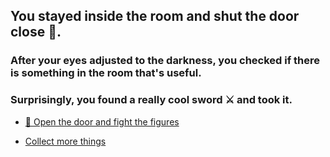## You stayed inside the room and shut the door close 🚪. 
### After your eyes adjusted to the darkness, you checked if there is something in the room that's useful.

### Surprisingly, you found a really cool sword ⚔️ and took it.

-  [🚪 Open the door and fight the figures](../WIP.md)

-  [Collect more things](../WIP.md)
